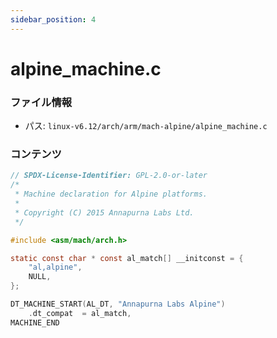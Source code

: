 ```yaml
---
sidebar_position: 4
---
```

# alpine_machine.c

### ファイル情報

- パス: `linux-v6.12/arch/arm/mach-alpine/alpine_machine.c`

### コンテンツ

```c
// SPDX-License-Identifier: GPL-2.0-or-later
/*
 * Machine declaration for Alpine platforms.
 *
 * Copyright (C) 2015 Annapurna Labs Ltd.
 */

#include <asm/mach/arch.h>

static const char * const al_match[] __initconst = {
	"al,alpine",
	NULL,
};

DT_MACHINE_START(AL_DT, "Annapurna Labs Alpine")
	.dt_compat	= al_match,
MACHINE_END

```
